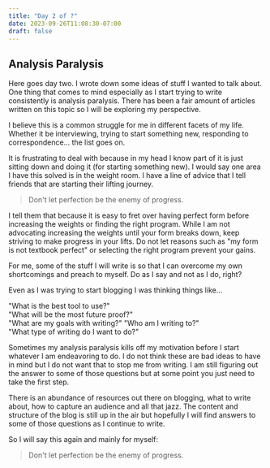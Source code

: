 ```yaml
---
title: "Day 2 of ?"
date: 2023-09-26T11:08:30-07:00
draft: false
---
```


## Analysis Paralysis
Here goes day two. I wrote down some ideas of stuff I wanted to talk about. One thing that comes to mind especially as I start trying to write consistently is analysis paralysis. There has been a fair amount of articles written on this topic so I will be exploring my perspective. 

I believe this is a common struggle for me in different facets of my life. Whether it be interviewing, trying to start something new, responding to correspondence... the list goes on.

It is frustrating to deal with because in my head I know part of it is just sitting down and doing it (for starting something new). I would say one area I have this solved is in the weight room. I have a line of advice that I tell friends that are starting their lifting journey. 

> Don't let perfection be the enemy of progress.

I tell them that because it is easy to fret over having perfect form before increasing the weights or finding the right program. While I am not advocating increasing the weights until your form breaks down, keep striving to make progress in your lifts. Do not let reasons such as "my form is not textbook perfect" or selecting the right program prevent your gains.

For me, some of the stuff I will write is so that I can overcome my own shortcomings and preach to myself. Do as I say and not as I do, right?

Even as I was trying to start blogging I was thinking things like...

"What is the best tool to use?"\
"What will be the most future proof?"\
"What are my goals with writing?"
"Who am I writing to?"\
"What type of writing do I want to do?"

Sometimes my analysis paralysis kills off my motivation before I start whatever I am endeavoring to do. I do not think these are bad ideas to have in mind but I do not want that to stop me from writing. I am still figuring out the answer to some of those questions but at some point you just need to take the first step. 

There is an abundance of resources out there on blogging, what to write about, how to capture an audience and all that jazz. The content and structure of the blog is still up in the air but hopefully I will find answers to some of those questions as I continue to write.

So I will say this again and mainly for myself:
> Don't let perfection be the enemy of progress.